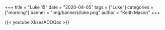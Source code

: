 +++
title = "Luke 15"
date = "2020-04-05"
tags = ["Luke"]
categories = ["morning"]
banner = "img/banners/luke.png"
author = "Keith Mason"
+++

{{< youtube XksesADOQac >}}

